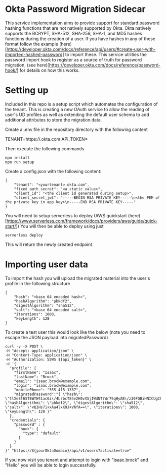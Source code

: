 # Okta Password Migration Sidecar

This service implementation aims to provide support for standard password
hashing functions that are not natively supported by Okta. Okta natively
supports the BCRYPT, SHA-512, SHA-256, SHA-1, and MD5 hashes functions during
the creation of a user. If you have hashes in any of these format follow the
example
(here)[https://developer.okta.com/docs/reference/api/users/#create-user-with-imported-hashed-password]
to import these. This service utilities the password import hook to register as
a source of truth for password migration, (see
here)[https://developer.okta.com/docs/reference/password-hook/] for details on
how this works.

# Setting up

Included in this repo is a setup script which automates the configuration of the
tenant. This is creating a new OAuth service to allow the reading of user's UD
profiles as well as extending the default user schema to add additional
attributes to store the migration data.

Create a .env file in the repository directory with the following content

TENANT=https://<yourtenant>.okta.com
API_TOKEN=<Superuser API token>

Then execute the following commands

```
npm install
npm run setup
```

Create a config.json with the following content:

```
{
    "tenant": "<yourtenant>.okta.com",
    "fixed_auth_secret": "<a static value>",
    "client_id": "<the client id generated during setup>",
    "client_secret_jwt": "-----BEGIN RSA PRIVATE KEY-----\n<the PEM of the private key in app.key>\n-----END RSA PRIVATE KEY-----"
}
```

You will need to setup serverless to deploy (AWS quickstart
(here)[https://www.serverless.com/framework/docs/providers/aws/guide/quick-start/])
You will then be able to deploy using just 

```
serverless deploy
```

This will return the newly created endpoint

# Importing user data

To import the hash you will upload the migrated material into the user's profile
in the following structure

```
{ 
    "hash": "<base 64 encoded hash>",
    "hashAlgorithm": "pbkdf2",
    "digestAlgorithm": "sha512",
    "salt": "<base 64 encoded salt>",
    "iterations": 1000,
    "keyLength": 128 
}
```

To create a test user this would look like the below (note you need to escape
the JSON payload into migratedPassword)

```
curl -v -X POST \
-H "Accept: application/json" \
-H "Content-Type: application/json" \
-H "Authorization: SSWS ${api_token}" \
-d '{
  "profile": {
    "firstName": "Isaac",
    "lastName": "Brock",
    "email": "isaac.brock@example.com",
    "login": "isaac.brock@example.com",
    "mobilePhone": "555-415-1337",
    "migratedPassword":"{ \"hash\": \"tlXeEf65TEWTW41acGi\/4LrbcT84v2H0vXSjIWdNT7Wr79qHyAB\/z30FGBiHNICUgIGKzWgA3FH5oMGHUesR+uwuWf0PhVA0seFeYi16tFMMwVdsJZjze0paBsVGxkCJ6yiL57jbe0v3MOGsPKMNUOb2n1kZk9fooajNBoTqGF4=\", \"hashAlgorithm\": \"pbkdf2\", \"digestAlgorithm\": \"sha512\", \"salt\": \"vQIHs71+xAa4lxK9J+VhfA==\", \"iterations\": 1000, \"keyLength\": 128 }"
  },
  "credentials": {
    "password" : {
      "hook": {
        "type": "default"
      }
    }
  }
}' "https://${yourOktaDomain}/api/v1/users?activate=true"
```

If you now visit you tenant and attempt to login with "isaac.brock" and "Hello" you
will be able to login successfully.